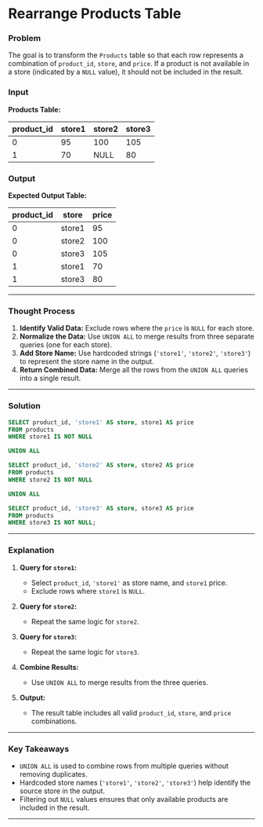 # Rearrange Products Table

### Problem

The goal is to transform the `Products` table so that each row represents a combination of `product_id`, `store`, and `price`. If a product is not available in a store (indicated by a `NULL` value), it should not be included in the result.

### Input
**Products Table:**

| product_id | store1 | store2 | store3 |
|------------|--------|--------|--------|
| 0          | 95     | 100    | 105    |
| 1          | 70     | NULL   | 80     |

### Output
**Expected Output Table:**

| product_id | store  | price |
|------------|--------|-------|
| 0          | store1 | 95    |
| 0          | store2 | 100   |
| 0          | store3 | 105   |
| 1          | store1 | 70    |
| 1          | store3 | 80    |

---

### Thought Process

1. **Identify Valid Data:** Exclude rows where the `price` is `NULL` for each store.
2. **Normalize the Data:** Use `UNION ALL` to merge results from three separate queries (one for each store).
3. **Add Store Name:** Use hardcoded strings (`'store1'`, `'store2'`, `'store3'`) to represent the store name in the output.
4. **Return Combined Data:** Merge all the rows from the `UNION ALL` queries into a single result.

---

### Solution

```sql
SELECT product_id, 'store1' AS store, store1 AS price
FROM products
WHERE store1 IS NOT NULL

UNION ALL

SELECT product_id, 'store2' AS store, store2 AS price
FROM products
WHERE store2 IS NOT NULL

UNION ALL

SELECT product_id, 'store3' AS store, store3 AS price
FROM products
WHERE store3 IS NOT NULL;
```

---

### Explanation

1. **Query for `store1`:**
   - Select `product_id`, `'store1'` as store name, and `store1` price.
   - Exclude rows where `store1` is `NULL`.

2. **Query for `store2`:**
   - Repeat the same logic for `store2`.

3. **Query for `store3`:**
   - Repeat the same logic for `store3`.

4. **Combine Results:**
   - Use `UNION ALL` to merge results from the three queries.

5. **Output:**
   - The result table includes all valid `product_id`, `store`, and `price` combinations.

---

### Key Takeaways
- `UNION ALL` is used to combine rows from multiple queries without removing duplicates.
- Hardcoded store names (`'store1'`, `'store2'`, `'store3'`) help identify the source store in the output.
- Filtering out `NULL` values ensures that only available products are included in the result.

---
